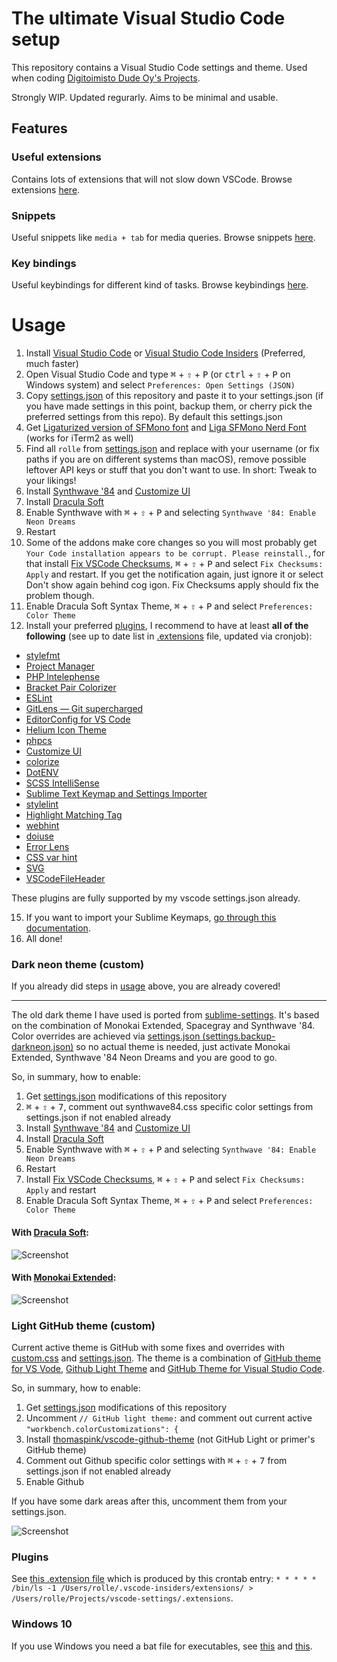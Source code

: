# The ultimate Visual Studio Code setup

This repository contains a Visual Studio Code settings and theme.
Used when coding [Digitoimisto Dude Oy's Projects](https://github.com/digitoimistodude).

Strongly WIP.
Updated regurarly.
Aims to be minimal and usable.

## Features

### Useful extensions

Contains lots of extensions that will not slow down VSCode. Browse extensions [here](#plugins).

### Snippets

Useful snippets like `media + tab` for media queries. Browse snippets [here](https://github.com/ronilaukkarinen/vscode-settings/tree/master/snippets).

### Key bindings

Useful keybindings for different kind of tasks. Browse keybindings [here](https://github.com/ronilaukkarinen/vscode-settings/blob/master/keybindings.json).

# Usage

1. Install [Visual Studio Code](https://code.visualstudio.com/) or [Visual Studio Code Insiders](https://code.visualstudio.com/insiders/) (Preferred, much faster)
2. Open Visual Studio Code and type <kbd>⌘</kbd> <span>+</span> <kbd>⇧</kbd> <span>+</span> <kbd>P</kbd> (or <kbd>ctrl</kbd> <span>+</span> <kbd>⇧</kbd> <span>+</span> <kbd>P</kbd> on Windows system) and select `Preferences: Open Settings (JSON)`
3. Copy [settings.json](https://raw.githubusercontent.com/ronilaukkarinen/vscode-settings/master/settings.json) of this repository and paste it to your settings.json (if you have made settings in this point, backup them, or cherry pick the preferred settings from this repo). By default this settings.json
4. Get [Ligaturized version of SFMono font](https://github.com/lemeb/a-better-ligaturizer/blob/master/output-fonts/SFMono.ttf) and [Liga SFMono Nerd Font](https://github.com/shaunsingh/SFMono-Nerd-Font-Ligaturized) (works for iTerm2 as well)
5. Find all `rolle` from [settings.json](https://raw.githubusercontent.com/ronilaukkarinen/vscode-settings/master/settings.json) and replace with your username (or fix paths if you are on different systems than macOS), remove possible leftover API keys or stuff that you don't want to use. In short: Tweak to your likings!
6. Install [Synthwave '84](https://marketplace.visualstudio.com/items?itemName=RobbOwen.synthwave-vscode) and [Customize UI](https://marketplace.visualstudio.com/items?itemName=iocave.customize-ui)
7. Install [Dracula Soft](https://marketplace.visualstudio.com/items?itemName=yomed.theme-dracula-soft)
8. Enable Synthwave with <kbd>⌘</kbd> <span>+</span> <kbd>⇧</kbd> <span>+</span> <kbd>P</kbd> and selecting `Synthwave '84: Enable Neon Dreams`
9. Restart
10. Some of the addons make core changes so you will most probably get `Your Code installation appears to be corrupt. Please reinstall.`, for that install [Fix VSCode Checksums](https://marketplace.visualstudio.com/items?itemName=lehni.vscode-fix-checksums), <kbd>⌘</kbd> <span>+</span> <kbd>⇧</kbd> <span>+</span> <kbd>P</kbd> and select `Fix Checksums: Apply` and restart. If you get the notification again, just ignore it or select Don't show again behind cog igon. Fix Checksums apply should fix the problem though.
11. Enable Dracula Soft Syntax Theme, <kbd>⌘</kbd> <span>+</span> <kbd>⇧</kbd> <span>+</span> <kbd>P</kbd> and select `Preferences: Color Theme`
12. Install your preferred [plugins](#plugins), I recommend to have at least **all of the following** (see up to date list in [.extensions](https://github.com/ronilaukkarinen/vscode-settings/blob/master/.extensions) file, updated via cronjob):

* [stylefmt](https://marketplace.visualstudio.com/items?itemName=ronilaukkarinen.vscode-stylefmt)
* [Project Manager](https://marketplace.visualstudio.com/items?itemName=alefragnani.project-manager)
* [PHP Intelephense](https://marketplace.visualstudio.com/items?itemName=bmewburn.vscode-intelephense-client)
* [Bracket Pair Colorizer](https://marketplace.visualstudio.com/items?itemName=coenraads.bracket-pair-colorizer)
* [ESLint](https://marketplace.visualstudio.com/items?itemName=dbaeumer.vscode-eslint)
* [GitLens — Git supercharged](https://marketplace.visualstudio.com/items?itemName=eamodio.gitlens)
* [EditorConfig for VS Code](https://marketplace.visualstudio.com/items?itemName=EditorConfig.EditorConfig)
* [Helium Icon Theme](https://marketplace.visualstudio.com/items?itemName=helgardrichard.helium-icon-theme)
* [phpcs](https://marketplace.visualstudio.com/items?itemName=ikappas.phpcs)
* [Customize UI](https://marketplace.visualstudio.com/items?itemName=iocave.customize-ui)
* [colorize](https://marketplace.visualstudio.com/items?itemName=kamikillerto.vscode-colorize)
* [DotENV](https://marketplace.visualstudio.com/items?itemName=mikestead.dotenv)
* [SCSS IntelliSense](https://marketplace.visualstudio.com/items?itemName=mrmlnc.vscode-scss)
* [Sublime Text Keymap and Settings Importer](https://marketplace.visualstudio.com/items?itemName=ms-vscode.sublime-keybindings)
* [stylelint](https://marketplace.visualstudio.com/items?itemName=stylelint.vscode-stylelint)
* [Highlight Matching Tag](https://marketplace.visualstudio.com/items?itemName=vincaslt.highlight-matching-tag)
* [webhint](https://marketplace.visualstudio.com/items?itemName=webhint.vscode-webhint) 
* [doiuse](https://marketplace.visualstudio.com/items?itemName=mrmlnc.vscode-doiuse)
* [Error Lens](https://marketplace.visualstudio.com/items?itemName=usernamehw.errorlens)
* [CSS var hint](https://marketplace.visualstudio.com/items?itemName=yanai101.css-var-hint)
* [SVG](https://marketplace.visualstudio.com/items?itemName=jock.svg)
* [VSCodeFileHeader](https://marketplace.visualstudio.com/items?itemName=jankincai.vscodefileheader)

These plugins are fully supported by my vscode settings.json already.

15. If you want to import your Sublime Keymaps, [go through this documentation](https://marketplace.visualstudio.com/items?itemName=ms-vscode.sublime-keybindings).
16. All done!

### Dark neon theme (custom)

If you already did steps in [usage](#usage) above, you are already covered!

--- 

The old dark theme I have used is ported from [sublime-settings](https://github.com/digitoimistodude/sublime-settings). It's based on the combination of Monokai Extended, Spacegray and Synthwave '84. Color overrides are achieved via [settings.json (settings.backup-darkneon.json)](https://github.com/ronilaukkarinen/vscode-settings/blob/master/settings.backup-darkneon.json) so no actual theme is needed, just activate Monokai Extended, Synthwave '84 Neon Dreams and you are good to go.

So, in summary, how to enable:

1. Get [settings.json](https://raw.githubusercontent.com/ronilaukkarinen/vscode-settings/master/settings.json) modifications of this repository
2. <kbd>⌘</kbd> <span>+</span> <kbd>⇧</kbd> <span>+</span> <kbd>7</kbd>, comment out synthwave84.css specific color settings from settings.json if not enabled already
3. Install [Synthwave '84](https://marketplace.visualstudio.com/items?itemName=RobbOwen.synthwave-vscode) and [Customize UI](https://marketplace.visualstudio.com/items?itemName=iocave.customize-ui)
4. Install [Dracula Soft](https://marketplace.visualstudio.com/items?itemName=yomed.theme-dracula-soft)
5. Enable Synthwave with <kbd>⌘</kbd> <span>+</span> <kbd>⇧</kbd> <span>+</span> <kbd>P</kbd> and selecting `Synthwave '84: Enable Neon Dreams`
6. Restart
7. Install [Fix VSCode Checksums](https://marketplace.visualstudio.com/items?itemName=lehni.vscode-fix-checksums), <kbd>⌘</kbd> <span>+</span> <kbd>⇧</kbd> <span>+</span> <kbd>P</kbd> and select `Fix Checksums: Apply` and restart
8. Enable Dracula Soft Syntax Theme, <kbd>⌘</kbd> <span>+</span> <kbd>⇧</kbd> <span>+</span> <kbd>P</kbd> and select `Preferences: Color Theme`

#### With [Dracula Soft](https://marketplace.visualstudio.com/items?itemName=yomed.theme-dracula-soft):
![Screenshot](https://i.imgur.com/yim4rNQ.png "Screenshot")

#### With [Monokai Extended](https://marketplace.visualstudio.com/items?itemName=SuperPaintman.monokai-extended):
![Screenshot](https://i.imgur.com/8m8ESKo.png "Screenshot")

### Light GitHub theme (custom)

Current active theme is GitHub with some fixes and overrides with [custom.css](https://github.com/ronilaukkarinen/vscode-settings/blob/master/custom.css) and [settings.json](https://github.com/ronilaukkarinen/vscode-settings/blob/master/settings.json). The theme is a combination of [GitHub theme for VS Vode](https://github.com/primer/github-vscode-theme), [Github Light Theme](https://github.com/chuling/vscode-theme-github-light) and [GitHub Theme for Visual Studio Code](https://github.com/thomaspink/vscode-github-theme).

So, in summary, how to enable:

1. Get [settings.json](https://raw.githubusercontent.com/ronilaukkarinen/vscode-settings/master/settings.json) modifications of this repository
2. Uncomment `// GitHub light theme:` and comment out current active `"workbench.colorCustomizations": {`
3. Install [thomaspink/vscode-github-theme](https://github.com/thomaspink/vscode-github-theme) (not GitHub Light or primer's GitHub theme)
4. Comment out Github specific color settings with <kbd>⌘</kbd> <span>+</span> <kbd>⇧</kbd> <span>+</span> <kbd>7</kbd> from settings.json if not enabled already
5. Enable Github

If you have some dark areas after this, uncomment them from your settings.json.

![Screenshot](https://i.imgur.com/X7NYkhm.png "Screenshot")

### Plugins

See [this .extension file](https://github.com/ronilaukkarinen/vscode-settings/blob/master/.extensions) which is produced by this crontab entry: `* * * * * /bin/ls -1 /Users/rolle/.vscode-insiders/extensions/ > /Users/rolle/Projects/vscode-settings/.extensions`.

### Windows 10

If you use Windows you need a bat file for executables, see [this](https://github.com/microsoft/vscode/issues/22391#issuecomment-310593201) and [this](https://www.reddit.com/r/bashonubuntuonwindows/comments/77idb8/where_is_the_executable_for_the_new_wsl_ubuntu_in/donn90c/?utm_source=reddit&utm_medium=web2x&context=3).
